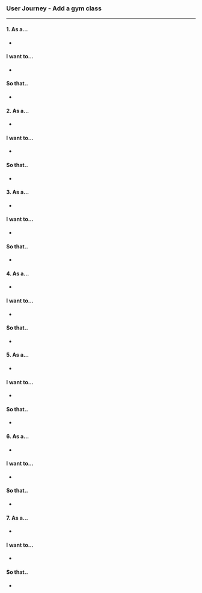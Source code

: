 ### User Journey - Add a gym class
***

#### 1. As a...

*

#### I want to...

*

#### So that..

*

#### 2. As a...

*

#### I want to...

*

#### So that..

*

#### 3. As a...

*

#### I want to...

*

#### So that..

*

#### 4. As a...

*

#### I want to...

*

#### So that..

*

#### 5. As a...

*

#### I want to...

*

#### So that..

*

#### 6. As a...

*

#### I want to...

*

#### So that..

*

#### 7. As a...

*

#### I want to...

*

#### So that..

*

